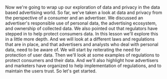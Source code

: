 
Now we're going to wrap up our exploration of data and privacy in the data based advertising world. So far, we've taken a look at data and privacy from the perspective of a consumer and an advertiser. We discussed an advertiser's responsible use of personal data, the advertising ecosystem, and ownership of collected data. We also pointed out that regulators have stepped in to help protect consumers data. In this lesson we'll explore this in a little more depth. And we will look at a different laws and regulations that are in place, and that advertisers and analysts who deal with personal data, need to be aware of. We will start by reiterating the need for protection of user data. Then we'll look at some examples of regulations to protect consumers and their data. And we'll also highlight how advertisers and marketers have organized to help implementation of regulations, and to maintain the users trust. So let's get started.